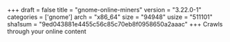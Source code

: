 +++
draft = false
title = "gnome-online-miners"
version = "3.22.0-1"
categories = ['gnome']
arch = "x86_64"
size = "94948"
usize = "511101"
sha1sum = "9ed043881e4455c56c85c70eb8f0958650a2aaac"
+++
Crawls through your online content